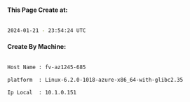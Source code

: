 
   
#### This Page Create at:

```bash

2024-01-21 - 23:54:24 UTC

```

#### Create By Machine:

```bash

Host Name : fv-az1245-685

platform  : Linux-6.2.0-1018-azure-x86_64-with-glibc2.35

Ip Local  : 10.1.0.151

```

